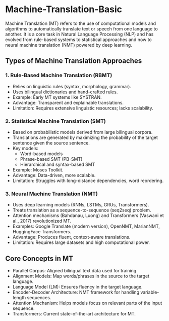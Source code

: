 # Machine-Translation-Basic
Machine Translation (MT) refers to the use of computational models and algorithms to automatically translate text or speech from one language to another. It is a core task in Natural Language Processing (NLP) and has evolved from rule-based systems to statistical approaches and now to neural machine translation (NMT) powered by deep learning.

## Types of Machine Translation Approaches
### 1. Rule-Based Machine Translation (RBMT)

* Relies on linguistic rules (syntax, morphology, grammar).
* Uses bilingual dictionaries and hand-crafted rules.
* Example: Early MT systems like SYSTRAN.
* Advantage: Transparent and explainable translations.
* Limitation: Requires extensive linguistic resources; lacks scalability.

### 2. Statistical Machine Translation (SMT)

* Based on probabilistic models derived from large bilingual corpora.
* Translations are generated by maximizing the probability of the target sentence given the source sentence.
* Key models:
  * Word-based models
  * Phrase-based SMT (PB-SMT)
  * Hierarchical and syntax-based SMT
* Example: Moses Toolkit.
* Advantage: Data-driven, more scalable.
* Limitation: Struggles with long-distance dependencies, word reordering.

### 3. Neural Machine Translation (NMT)

* Uses deep learning models (RNNs, LSTMs, GRUs, Transformers).
* Treats translation as a sequence-to-sequence (seq2seq) problem.
* Attention mechanisms (Bahdanau, Luong) and Transformers (Vaswani et al., 2017) revolutionized MT.
* Examples: Google Translate (modern version), OpenNMT, MarianNMT, HuggingFace Transformers.
* Advantage: Produces fluent, context-aware translations.
* Limitation: Requires large datasets and high computational power.

## Core Concepts in MT

* Parallel Corpus: Aligned bilingual text data used for training.
* Alignment Models: Map words/phrases in the source to the target language.
* Language Model (LM): Ensures fluency in the target language.
* Encoder-Decoder Architecture: NMT framework for handling variable-length sequences.
* Attention Mechanism: Helps models focus on relevant parts of the input sequence.
* Transformers: Current state-of-the-art architecture for MT.


